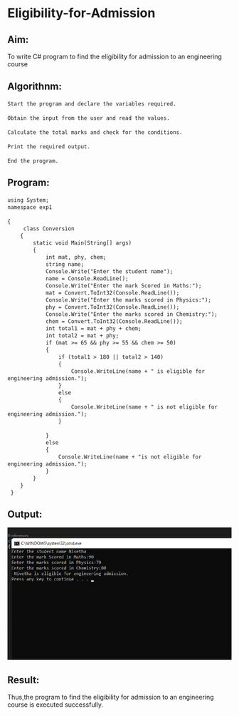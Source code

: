 # Eligibility-for-Admission

## Aim:
To write C# program to find the eligibility for admission to an engineering course

## Algorithnm:
~~~
Start the program and declare the variables required.

Obtain the input from the user and read the values.

Calculate the total marks and check for the conditions.

Print the required output.

End the program.
~~~

## Program:

~~~
using System;
namespace exp1

{
     class Conversion
    {
        static void Main(String[] args)
        {
            int mat, phy, chem;
            string name;
            Console.Write("Enter the student name");
            name = Console.ReadLine();
            Console.Write("Enter the mark Scored in Maths:");
            mat = Convert.ToInt32(Console.ReadLine());
            Console.Write("Enter the marks scored in Physics:");
            phy = Convert.ToInt32(Console.ReadLine());
            Console.Write("Enter the marks scored in Chemistry:");
            chem = Convert.ToInt32(Console.ReadLine());
            int total1 = mat + phy + chem;
            int total2 = mat + phy;
            if (mat >= 65 && phy >= 55 && chem >= 50)
            {
                if (total1 > 180 || total2 > 140)
                {
                    Console.WriteLine(name + " is eligible for engineering admission.");
                }
                else
                {
                    Console.WriteLine(name + " is not eligible for engineering admission.");
                }

            }
            else
            {
                Console.WriteLine(name + "is not eligible for engineering admission.");
            }
        }
    }
 }
~~~

## Output:
![output](./C1.png)


## Result:
Thus,the program to find the eligibility for admission to an engineering course is executed successfully.
